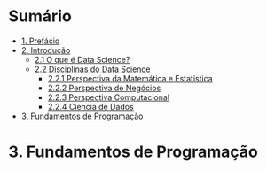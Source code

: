 # Sumário

<ul>
    <li>
        <a href="#introducao">1. Prefácio</a>
    </li>
    <li>
        <a href="#introducao">2. Introdução</a>
        <ul>
            <li>
                <a href="#data_science">2.1 O que é Data Science?</a>
            </li>
            <li>
                <a href="#disciplines">2.2 Disciplinas do Data Science</a>
                <ul>
                    <li>
                        <a href="#discipline_1">2.2.1 Perspectiva da Matemática e Estatistica</a>
                    </li>
                    <li>
                        <a href="#discipline_2">2.2.2 Perspectiva de Negócios</a>
                    </li>
                    <li>
                        <a href="#discipline_3">2.2.3 Perspectiva Computacional</a>
                    </li>
                    <li>
                        <a href="#discipline_4">2.2.4 Ciencia de Dados</a>
                    </li>
                </ul>
            </li>
        </ul>
    </li>
    <li>
        <a href="chapters/chapter_3/01_fundamentos.md">3. Fundamentos de Programação</a>
    </li>
</ul>

# 3. Fundamentos de Programação